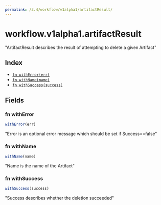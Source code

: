 ```yaml
---
permalink: /3.4/workflow/v1alpha1/artifactResult/
---
```


# workflow.v1alpha1.artifactResult

"ArtifactResult describes the result of attempting to delete a given Artifact"

## Index

* [`fn withError(err)`](#fn-witherror)
* [`fn withName(name)`](#fn-withname)
* [`fn withSuccess(success)`](#fn-withsuccess)

## Fields

### fn withError

```ts
withError(err)
```

"Error is an optional error message which should be set if Success==false"

### fn withName

```ts
withName(name)
```

"Name is the name of the Artifact"

### fn withSuccess

```ts
withSuccess(success)
```

"Success describes whether the deletion succeeded"